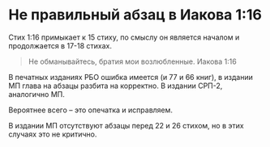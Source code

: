# Не правильный абзац в Иакова 1:16

Стих 1:16 примыкает к 15 стиху, по смыслу он является началом и продолжается в 17-18 стихах.
> Не обманывайтесь, братия мои возлюбленные.
> Иакова 1:16

В печатных изданиях РБО ошибка имеется (и 77 и 66 книг), в издании МП глава на абзацы разбита на  корректно.
В издании СРП-2, аналогично МП.

Вероятнее всего – это опечатка и исправляем.

В издании МП отсутствуют абзацы перед 22 и 26 стихом, но в этих случаях это не критично.
